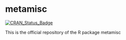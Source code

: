 # metamisc

<!-- badges: start -->

[![CRAN_Status_Badge](https://www.r-pkg.org/badges/version/metamisc)](https://cran.r-project.org/package=metamisc)
<!-- badges: end -->

This is the official repository of the R package metamisc
